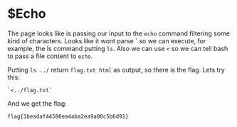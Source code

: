 # $Echo

The page looks like is passing our input to the `echo` command filtering some kind of characters. Looks like it wont parse \` so we can execute, for example, the ls command putting ``ls``. Also we can use `<` so we can tell bash to pass a file content to `echo`.

Putting `ls ../` return `flag.txt html` as output, so there is the flag. Lets try this:
```
`<../flag.txt`
```
And we get the flag:

```
flag{1beadaf44586ea4aba2ea9a00c5b6d91}
```
